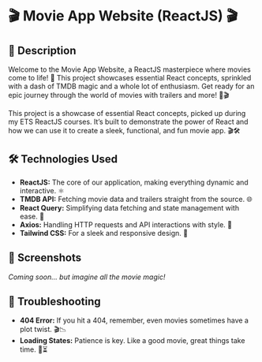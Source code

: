 # 🎬 Movie App Website (ReactJS) 🎬

## 📜 Description
Welcome to the Movie App Website, a ReactJS masterpiece where movies come to life! 🌟 This project showcases essential React concepts, sprinkled with a dash of TMDB magic and a whole lot of enthusiasm. Get ready for an epic journey through the world of movies with trailers and more! 🍿🎬

This project is a showcase of essential React concepts, picked up during my ETS ReactJS courses. It’s built to demonstrate the power of React and how we can use it to create a sleek, functional, and fun movie app. 🎬🛠️

## 🛠️ Technologies Used
- **ReactJS:** The core of our application, making everything dynamic and interactive. ⚛️
- **TMDB API:** Fetching movie data and trailers straight from the source. 🌐
- **React Query:** Simplifying data fetching and state management with ease. 🚀
- **Axios:** Handling HTTP requests and API interactions with style. 📡
- **Tailwind CSS:** For a sleek and responsive design. 🎨

##  🎥 Screenshots
_Coming soon... but imagine all the movie magic!_

## 🤖 Troubleshooting
- **404 Error:** If you hit a 404, remember, even movies sometimes have a plot twist. 🎬📉
- **Loading States:** Patience is key. Like a good movie, great things take time. 🍿⏳